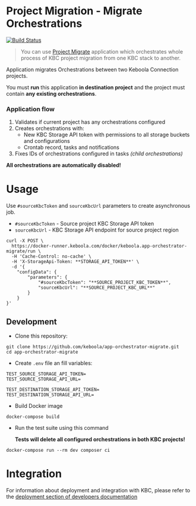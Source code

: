 # Project Migration - Migrate Orchestrations

[![Build Status](https://travis-ci.com/keboola/app-orchestrator-migrate.svg?branch=master)](https://travis-ci.com/keboola/app-orchestrator-migrate)

> You can use [Project Migrate](https://github.com/keboola/app-project-migrate) application which orchestrates whole process of KBC project migration from one KBC stack to another.

Application migrates Orchestrations between two Keboola Connection projects.

You must **run** this application **in destination project** and the project must contain **any existing orchestrations**.

 ### Application flow

1. Validates if current project has any orchestrations configured
2. Creates orchestrations with:
    - New KBC Storage API token with permissions to all storage buckets and configurations
    - Crontab record, tasks and notifications
3. Fixes IDs of orchestrations configured in tasks _(child orchestrations)_

**All orchestrations are automatically disabled!**

# Usage

Use `#sourceKbcToken` and `sourceKbcUrl` parameters to create asynchronous job.

- `#sourceKbcToken` -  Source project KBC Storage API token
- `sourceKbcUrl` -  KBC Storage API endpoint for source project region

```
curl -X POST \
  https://docker-runner.keboola.com/docker/keboola.app-orchestrator-migrate/run \
  -H 'Cache-Control: no-cache' \
  -H 'X-StorageApi-Token: **STORAGE_API_TOKEN**' \
  -d '{
	"configData": {
		"parameters": {
			"#sourceKbcToken": "**SOURCE_PROJECT_KBC_TOKEN**",
			"sourceKbcUrl": "**SOURCE_PROJECT_KBC_URL**"
		}
	}
}'
```


## Development
 
- Clone this repository:

```
git clone https://github.com/keboola/app-orchestrator-migrate.git
cd app-orchestrator-migrate
```

- Create `.env` file an fill variables:
    
```
TEST_SOURCE_STORAGE_API_TOKEN=
TEST_SOURCE_STORAGE_API_URL=

TEST_DESTINATION_STORAGE_API_TOKEN=
TEST_DESTINATION_STORAGE_API_URL=
```

- Build Docker image

```
docker-compose build
```

- Run the test suite using this command

    **Tests will delete all configured orchestrations in both KBC projects!**

```
docker-compose run --rm dev composer ci
```
 
 
# Integration

For information about deployment and integration with KBC, please refer to the [deployment section of developers documentation](https://developers.keboola.com/extend/component/deployment/) 
